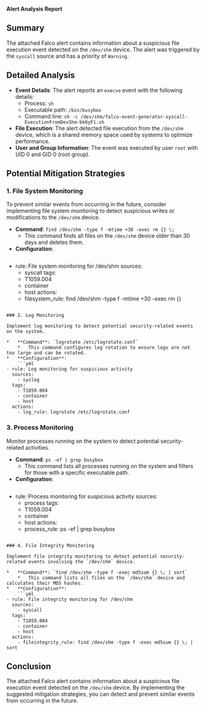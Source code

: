 **Alert Analysis Report**

**Summary**
---------------

The attached Falco alert contains information about a suspicious file execution event detected on the `/dev/shm` device. The alert was triggered by the `syscall` source and has a priority of `Warning`.

**Detailed Analysis**
-------------------

*   **Event Details**: The alert reports an `execve` event with the following details:
    *   Process: `sh`
    *   Executable path: `/bin/busybox`
    *   Command line: `sh -c /dev/shm/falco-event-generator-syscall-ExecutionFromDevShm-bk6yF1.sh`
*   **File Execution**: The alert detected file execution from the `/dev/shm` device, which is a shared memory space used by systems to optimize performance.
*   **User and Group Information**: The event was executed by user `root` with UID 0 and GID 0 (root group).

**Potential Mitigation Strategies**
---------------------------------

### 1. File System Monitoring

To prevent similar events from occurring in the future, consider implementing file system monitoring to detect suspicious writes or modifications to the `/dev/shm` device.

*   **Command**: `find /dev/shm -type f -mtime +30 -exec rm {} \;`
    *   This command finds all files on the `/dev/shm` device older than 30 days and deletes them.
*   **Configuration**:
    ```yml
- rule: File system monitoring for /dev/shm
  sources:
    - syscall
  tags:
    - T1059.004
    - container
    - host
  actions:
    - filesystem_rule: find /dev/shm -type f -mtime +30 -exec rm {}
```

### 2. Log Monitoring

Implement log monitoring to detect potential security-related events on the system.

*   **Command**: `logrotate /etc/logrotate.conf`
    *   This command configures log rotation to ensure logs are not too large and can be rotated.
*   **Configuration**:
    ```yml
- rule: Log monitoring for suspicious activity
  sources:
    - syslog
  tags:
    - T1059.004
    - container
    - host
  actions:
    - log_rule: logrotate /etc/logrotate.conf
```

### 3. Process Monitoring

Monitor processes running on the system to detect potential security-related activities.

*   **Command**: `ps -ef | grep busybox`
    *   This command lists all processes running on the system and filters for those with a specific executable path.
*   **Configuration**:
    ```yml
- rule: Process monitoring for suspicious activity
  sources:
    - process
  tags:
    - T1059.004
    - container
    - host
  actions:
    - process_rule: ps -ef | grep busybox
```

### 4. File Integrity Monitoring

Implement file integrity monitoring to detect potential security-related events involving the `/dev/shm` device.

*   **Command**: `find /dev/shm -type f -exec md5sum {} \; | sort`
    *   This command lists all files on the `/dev/shm` device and calculates their MD5 hashes.
*   **Configuration**:
    ```yml
- rule: File integrity monitoring for /dev/shm
  sources:
    - syscall
  tags:
    - T1059.004
    - container
    - host
  actions:
    - fileintegrity_rule: find /dev/shm -type f -exec md5sum {} \; | sort
```

**Conclusion**
----------

The attached Falco alert contains information about a suspicious file execution event detected on the `/dev/shm` device. By implementing the suggested mitigation strategies, you can detect and prevent similar events from occurring in the future.
